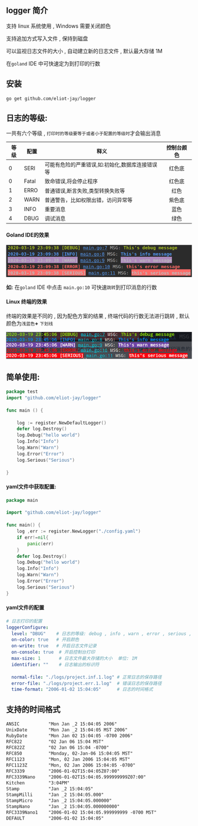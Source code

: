 ## logger 简介 

支持 linux 系统使用 , Windows 需要关闭颜色

支持追加方式写入文件 , 保持到磁盘

可以监视日志文件的大小 , 自动建立新的日志文件 , 默认最大存储 1M 

在`goland` IDE 中可快速定为到打印的行数


## 安装

```shel
go get github.com/eliot-jay/logger
```

##	日志的等级:

一共有六个等级 , `打印时的等级要等于或者小于配置的等级时`才会输出消息

| 等级 | 配置 | 释义                                             | 控制台颜色 |
| ---- | ---- | ------------------------------------------------ | :--------: |
| 0    | SERI |可能有危险的严重错误,如:初始化,数据库连接错误等 |红色底|
| 0    | Fatal | 致命错误,将会停止程序 |红色底|
| 1    | ERRO |普通错误,断言失败,类型转换失败等   						 |红色|
| 2    | WARN | 普通警告，比如权限出错，访问异常等               |紫色底|
| 3    | INFO | 重要消息                   									 |蓝色 |
| 4    | DBUG | 调试消息                                    |绿色|

####	Goland IDE的效果

![1584630606706](assets/1584630606706.png)

**如:** 在`goland` IDE 中点击 `main.go:10` 可快速`跳转`到打印消息的行数



#### Linux 终端的效果

终端的效果是不同的 , 因为配色方案的结果 , 终端代码的行数无法进行跳转 , 默认颜色为`浅蓝色`**+** `下划线 `

![1584632774672](assets/1584632774672.png)



##	简单使用:

```go
package test
import "github.com/eliot-jay/logger"

func main () {

	log := register.NewDefaultLogger()
	defer log.Destroy()
	log.Debug("hello world")
	log.Info("Info")
	log.Warn("Warn")
	log.Error("Error")
	log.Serious("Serious")
  
}
```

####	yaml文件中获取配置:

```go
package main

import "github.com/eliot-jay/logger"

func main() {
	log ,err := register.NewLogger("./config.yaml")
	if err!=nil{
		panic(err)
	}
	defer log.Destroy()
	log.Debug("hello world")
	log.Info("Info")
	log.Warn("Warn")
	log.Error("Error")
	log.Serious("Serious")  
}
```

#### yaml文件的配置

```yaml
# 日志打印的配置
loggerConfigure:
  level: "DBUG"    # 日志的等级: debug , info , warn , error , serious , fatal
  on-color: true   # 开启颜色
  on-write: true   # 开启日志文件记录
  on-console: true  # 开启控制台打印
  max-size: 1       # 日志文件最大存储的大小  单位: 1M
  identifier: ""    # 日志输出的标识符

  normal-file: "./logs/project.inf.1.log" # 正常日志的保存路径
  error-file: "./logs/project.err.1.log"  # 错误日志的保存路径
  time-format: "2006-01-02 15:04:05"      # 日志的时间格式

```


##	支持的时间格式

```
ANSIC           "Mon Jan _2 15:04:05 2006"
UnixDate      	"Mon Jan _2 15:04:05 MST 2006"
RubyDate     	"Mon Jan 02 15:04:05 -0700 2006"
RFC822          "02 Jan 06 15:04 MST"
RFC822Z         "02 Jan 06 15:04 -0700"
RFC850      	"Monday, 02-Jan-06 15:04:05 MST"
RFC1123         "Mon, 02 Jan 2006 15:04:05 MST"
RFC1123Z        "Mon, 02 Jan 2006 15:04:05 -0700"
RFC3339         "2006-01-02T15:04:05Z07:00"
RFC3339Nano     "2006-01-02T15:04:05.999999999Z07:00"
Kitchen         "3:04PM"
Stamp        	"Jan _2 15:04:05"
StampMilli    	"Jan _2 15:04:05.000"
StampMicro    	"Jan _2 15:04:05.000000"
StampNano     	"Jan _2 15:04:05.000000000"
RFC3339Nano1   	"2006-01-02 15:04:05.999999999 -0700 MST"
DEFAULT         "2006-01-02 15:04:05"
```
